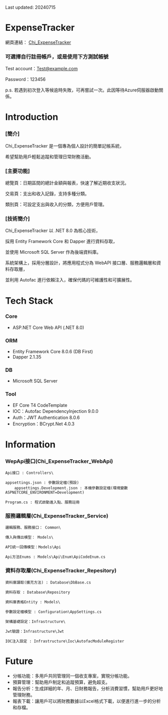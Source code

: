 Last updated: 20240715

# ExpenseTracker

網頁連結： [Chi_ExpenseTracker](https://chiexpensetracker.netlify.app/)

### 可選擇自行註冊帳戶，或是使用下方測試帳號

Test account：Test@example.com

Password：123456

p.s. 若遇到初次登入等候逾時失敗，可再嘗試一次。此因等待Azure伺服器啟動關係。

# Introduction

### [簡介]

Chi_ExpenseTracker 是一個專為個人設計的簡單記帳系統，

希望幫助用戶輕鬆追蹤和管理日常財務活動。

### [主要功能]

總覽頁：日期區間的總計金額與報表，快速了解近期收支狀況。

交易頁：支出和收入記錄，支持多種分類。

類別頁：可設定支出與收入的分類，方便用戶管理。

### [技術簡介]

Chi_ExpenseTracker 以 .NET 8.0 為核心技術，

採用 Entity Framework Core 和 Dapper 進行資料存取，

並使用 Microsoft SQL Server 作為後端資料庫。

系統架構上，採用分層設計，將應用程式分為 WebAPI 接口層、服務邏輯層和資料存取層，

並利用 Autofac 進行依賴注入，確保代碼的可維護性和可擴展性。

# Tech Stack

### Core

* ASP.NET Core Web API (.NET 8.0)

### ORM

* Entity Framework Core 8.0.6 (DB First)
* Dapper 2.1.35

### DB

* Microsoft SQL Server

### Tool

* EF Core T4 CodeTemplate
* IOC：Autofac DependencyInjection 9.0.0
* Auth：JWT Authentication 8.0.6
* Encryption：BCrypt.Net 4.0.3

# Information

### WepApi接口(Chi_ExpenseTracker_WebApi)

    Api接口 : Controllers\
    
    appsettings.json : 參數設定檔(預設)
        appsettings.Development.json : 本機參數設定檔(環境變數ASPNETCORE_ENVIRONMENT=Development)
    
    Program.cs : 程式啟動進入點、服務註冊

### 服務邏輯層(Chi_ExpenseTracker_Service)

    邏輯服務、服務接口： Common\
    
    傳入與傳出模型： Models\
    
    API統一回傳模型：Models\Api
    
    Api方法Enums : Models\Api\Enum\ApiCodeEnum.cs

### 資料存取層(Chi_ExpenseTracker_Repesitory)

    資料庫讀取(擴充方法) : Database\DbBase.cs
    
    資料存取 : Database\Repository
    
    資料庫表格Entity : Models\
    
    參數設定檔模型 : Configuration\AppSettings.cs
    
    架構基礎設定：Infrastructure\
    
    Jwt驗證：Infrastructure\Jwt
    
    IOC注入設定 : Infrastructure\Ioc\AutofacModuleRegister

# Future

* 分帳功能：多用戶共同管理同一個收支專案，實現分帳功能。
* 預算管理：幫助用戶制定和追蹤預算，避免超支。
* 報告分析：生成詳細的年、月、日財務報告，分析消費習慣，幫助用戶更好地管理財務。
* 報表下載：讓用戶可以將財務數據以Excel格式下載，以便進行進一步的分析和存檔。
